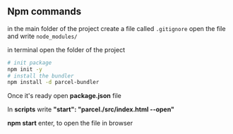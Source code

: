 ## Npm commands


in the main folder of the project create a file called `.gitignore`
open the file and write `node_modules/`

in terminal open the folder of the project

```bash
# init package
npm init -y
# install the bundler
npm install -d parcel-bundler
```

Once it's ready open **package.json** file

In **scripts** write **"start": "parcel./src/index.html --open"** 

**npm start** enter, to open the file in browser

